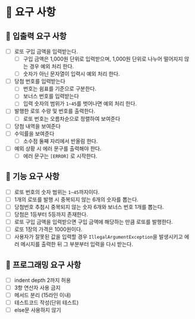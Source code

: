 # 📃 요구 사항
## 👀 입출력 요구 사항
- [ ] 로또 구입 금액을 입력받는다.
  - [ ] 구입 금액은 1,000원 단위로 입력받으며, 1,000원 단위로 나누어 떨어지지 않는 경우 예외 처리 한다.
  - [ ] 숫자가 아닌 문자열이 입력시 예외 처리 한다.
- [ ] 당첨 번호를 입력받는다
  - [ ] 번호는 쉼표를 기준으로 구분한다.
  - [ ] 보너스 번호를 입력받는다
  - [ ] 입력 숫자의 범위가 `1~45`를 벗어나면 예외 처리 한다.
- [ ] 발행한 로또 수량 및 번호를 출력한다.
  - [ ] 로또 번호는 오름차순으로 정렬하여 보여준다
- [ ] 당첨 내역을 보여준다
- [ ] 수익률을 보여준다
  - [ ] 소수점 둘째 자리에서 반올림 한다.
- [ ] 예외 상황 시 에러 문구를 출력해야 한다.
  - [ ] 에러 문구는 `[ERROR]` 로 시작한다.
## 👀 기능 요구 사항
- [ ] 로또 번호의 숫자 범위는 `1~45`까지이다.
- [ ] 1개의 로또를 발행 시 중복되지 않는 6개의 숫자를 뽑는다.
- [ ] 당첨번호 추첨시 중복되지 않는 숫자 6개와 보너스 번호 1개를 뽑는다.
- [ ] 당첨은 1등부터 5등까지 존재한다.
- [ ] 로또 구입 금액을 입력받으면 구입 금액에 해당하는 만큼 로또를 발행한다.
- [ ] 로또 1장의 가격은 1000원이다.
- [ ] 사용자가 잘못된 값을 입력할 경우 `IllegalArgumentException`을 발생시키고 에러 메시지를 출력한 뒤 그 부분부터 입력을 다시 받는다.

## 👀 프로그래밍 요구 사항
- [ ] indent depth 2까지 허용
- [ ] 3항 연산자 사용 금지
- [ ] 메서드 분리 (15라인 이내)
- [ ] 테스트코드 작성(단위 테스트)
- [ ] else문 사용하지 않기
